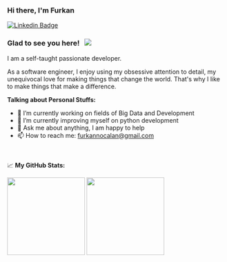 ### Hi there, I'm Furkan

[![Linkedin Badge](https://img.shields.io/badge/-LinkedIn-0e76a8?style=flat-square&logo=Linkedin&logoColor=white)](https://www.linkedin.com/in/furkan-ocalan-16186a174/)

### Glad to see you here! &nbsp; ![](https://visitor-badge.glitch.me/badge?page_id=furkaano.furkaano)

I am a self-taught passionate developer.

As a software engineer, I enjoy using my obsessive attention to detail, my unequivocal love for making things that change the world. That's why I like to make things that make a difference.  

**Talking about Personal Stuffs:**

- 🔭 I’m currently working on fields of Big Data and Development
- 🌱 I’m currently improving myself on python development
- 💬 Ask me about anything, I am happy to help
- 📫 How to reach me: furkannocalan@gmail.com

</br>


📈 **My GitHub Stats:**

<p>
  <img height="180em" src="https://github-readme-stats.vercel.app/api?username=furkaano&show_icons=true&hide_border=true&&count_private=true&include_all_commits=true" />
  <img height="180em" src="https://github-readme-stats.vercel.app/api/top-langs/?username=furkaano&exclude_repo=KNN-Image-Classification&show_icons=true&hide_border=true&layout=compact&langs_count=8"/>
</p>
